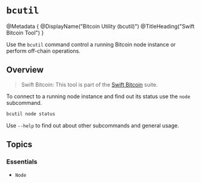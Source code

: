 # ``bcutil``

@Metadata {
    @DisplayName("Bitcoin Utility (bcutil)")
    @TitleHeading("Swift Bitcoin Tool")
}

Use the `bcutil` command control a running Bitcoin node instance or perform off-chain operations.

## Overview

> Swift Bitcoin: This tool is part of the [Swift Bitcoin](https://swift-bitcoin.github.io/docc/documentation/bitcoin/) suite.

To connect to a running node instance and find out its status use the `node` subcommand.

```sh
bcutil node status
```

Use `--help` to find out about other subcommands and general usage.

## Topics

### Essentials

- ``Node``
